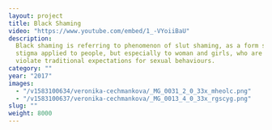 ```yaml
---
layout: project
title: Black Shaming
video: "https://www.youtube.com/embed/1_-VYoiiBaU"
description:
  Black shaming is referring to phenomenon of slut shaming, as a form social
  stigma applied to people, but especially to woman and girls, who are perceived to
  violate traditional expectations for sexual behaviours.
category: ""
year: "2017"
images:
  - "/v1583100634/veronika-cechmankova/_MG_0031_2_0_33x_mheolc.png"
  - "/v1583100637/veronika-cechmankova/_MG_0013_4_0_33x_rgscyg.png"
slug: ""
weight: 8000
---
```

